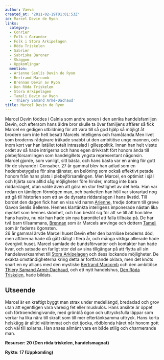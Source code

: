 ```yaml
---
author: Vavva
created_at: '2011-02-19T01:01:53Z'
id: Marcel Devin de Ryon
links:
  category:
  - Conrier
  - Folk i Garandor
  - Folk i Stora Arkipelagen
  - Röda Triskelen
  - Sabrier
  - Sabriska Baroner
  - Skäggon
  - Uppkomlingar
  mention:
  - Arienne Senlis Devin de Ryon
  - Bertrand Marcomb
  - Brennan Devin av Ryon
  - Den Röda Triskelen
  - Stora Arkipelagen
  - Tameli Devin av Ryon
  - 'Thiery Samand Armé-Dachaud'
title: Marcel Devin de Ryon
---
```


Marcel Devin föddes i Calnia som andre sonen i den anrika handelsfamiljen Devin, och eftersom hans
äldre bror skulle ta över familjens affärer så fick Marcel en gedigen utbildning för att vara till
så god hjälp så möjligt åt brodern som inte helt besatt Marcels intelligens och framåtanda.Men livet
som broderns rådgivare tråkade snabbt ut den ambitiöse unge mannen, och inom kort var han istället
totalt intrasslad i gillespolitik. Innan han helt visste ordet av så hade intrigerna och hans egen
drivkraft fört honom ända till plebejförsamlingen som handelgillets yngsta representant någonsin.\
Marcel gjorde, som vanligt, sitt bästa, och hans bästa var en aning för gott för de styrande i
Consaber. 27 år gammal blev han adlad som en hedersbetygelse för sina tjänster, en belöning som
också effektivt petade honom från hans plats i plebejförsamlingen. Men Marcel, en optimist i själ
och hjärta som alltid såg möjligheter före hinder, mottog inte bara riddarslaget, utan valde även
att göra en stor festlighet av det hela. Han var redan en tämligen förmögen man, och banketten han
höll var storartad nog att gå till historien som ett av de dyraste riddarslagen i hans livstid. Till
bordet den dagen fick han en viss vid namn [Arienne], tredje dottern till greve Gavon Senlis
Belleme. Hennes klartänkta intelligens imponerade nästan lika mycket som hennes skönhet, och han
beslöt sig för att se till att hon blev hans hustru, nu när han hade sin nya barontitel att falla
tillbaka på. De har två barn tillsammans, [Brennan] som är Marcels arvvinge och dottern [Tameli] som
är faderns ögonsten.\
26 år gammal ärvde Marcel huset Devin efter den barnlöse broderns död, men affärerna hade då gått
dåligt i flera år, och många viktiga allierade hade övergivit huset. Marcel samlade de
bundsförvanter och kontakter han hade kvar, och satsade en farligt stor del av sina tillgångar på
att flytta all sin handelsverksamhet till [Stora Arkipelagen] och dess lockande möjligheter. De
exakta omständigheterna kring detta är fortfarande oklara, men det knöts snart en ny allians med den
mystiske [Bertrand Marcomb] och den ambitiöse [Thiery Samand Armé-Dachaud], och ett nytt handelshus,
[Den Röda Triskelen], hade bildats.

Utseende
--------

Marcel är en kraftigt byggt man strax under medellängd, bredaxlad och grov utan att egentligen vara
varesig fet eller muskulös. Hans ansikte är öppet och förtroendeingivande, med grönblå ögon och
uttrycksfulla läppar som verkar ha lika nära till skratt som till mer eftertänksamma uttryck. Hans
korta helskägg är alltid vältrimmat och det tjocka, rödblonda håret når honom gott och väl till
axlarna. Han anses allmänt vara en både stilig och charmerande man.

**Resurser: 20 (Den röda triskelen, handelsmagnat)**

**Rykte: 17 (Uppkomling)** 

  [Arienne]: Arienne_Senlis_Devin_de_Ryon
  [Brennan]: Brennan_Devin_av_Ryon
  [Tameli]: Tameli_Devin_av_Ryon
  [Stora Arkipelagen]: Stora_Arkipelagen
  [Bertrand Marcomb]: Bertrand_Marcomb
  [Thiery Samand Armé-Dachaud]: Thiery_Samand_Armé-Dachaud
  [Den Röda Triskelen]: Den_Röda_Triskelen